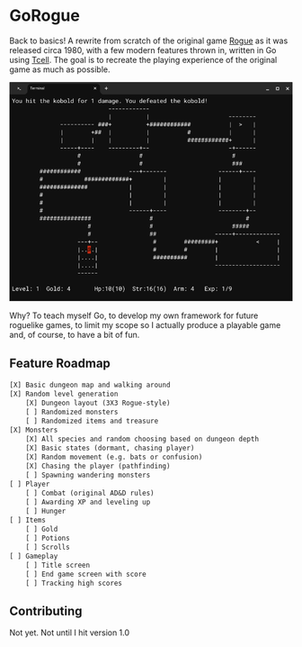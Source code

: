 # GoRogue
Back to basics!  A rewrite from scratch of the original game [Rogue](https://en.wikipedia.org/wiki/Rogue_(video_game)) as it was released circa 1980, with a few modern features thrown in, written in Go using [Tcell](https://github.com/gdamore/tcell). The goal is to recreate the playing experience of the original game as much as possible.  

![Screenshot](screenshot.png)

Why?  To teach myself Go, to develop my own framework for future roguelike games, to limit my scope so I actually produce a playable game and, of course, to have a bit of fun.

## Feature Roadmap
```
[X] Basic dungeon map and walking around 
[X] Random level generation 
    [X] Dungeon layout (3X3 Rogue-style)
	[ ] Randomized monsters 
	[ ] Randomized items and treasure
[X] Monsters
    [X] All species and random choosing based on dungeon depth
	[X] Basic states (dormant, chasing player)
    [X] Random movement (e.g. bats or confusion) 
    [X] Chasing the player (pathfinding)
	[ ] Spawning wandering monsters 
[ ] Player
    [ ] Combat (original AD&D rules)
	[ ] Awarding XP and leveling up
	[ ] Hunger
[ ] Items
    [ ] Gold
	[ ] Potions
	[ ] Scrolls
[ ] Gameplay
	[ ] Title screen
	[ ] End game screen with score 
	[ ] Tracking high scores
```

## Contributing 
Not yet.  Not until I hit version 1.0

